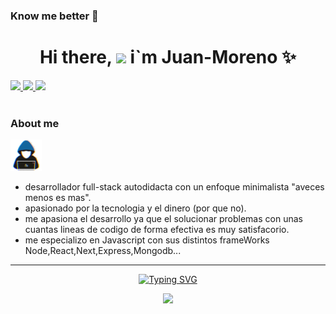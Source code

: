 ### Know me better 👋
<h1 align="center" >Hi there, <img src="https://media.giphy.com/media/hvRJCLFzcasrR4ia7z/giphy.gif" width="35"> i`m Juan-Moreno ✨ </h1>

<div  >  

<a href="">
<img src="https://img.shields.io/badge/LinkedIn-0077B5?style=for-the-badge&logo=linkedin&logoColor=white" />
</a>
<a href="">
<img src="https://img.shields.io/badge/Gmail-D14836?style=for-the-badge&logo=gmail&logoColor=white" /> 
</a>
<a href="">
<img src="https://img.shields.io/badge/GitHub-100000?style=for-the-badge&logo=github&logoColor=white"/>
</a>
  
</div>

<br>

### About me
<picture><img src = "https://github.com/0xAbdulKhalid/0xAbdulKhalid/raw/main/assets/mdImages/about_me.gif" width = 50px></picture> 


- desarrollador full-stack autodidacta con un enfoque minimalista "aveces menos es mas".
- apasionado por la tecnologia y el dinero (por que no).
- me apasiona el desarrollo ya que el solucionar problemas con unas cuantas lineas de codigo de forma efectiva es muy satisfacorio.
- me especializo en Javascript con sus distintos frameWorks Node,React,Next,Express,Mongodb...

<hr>
<p align="center" >
  <a href="https://git.io/typing-svg"><img src="https://readme-typing-svg.herokuapp.com?font=Fira+Code&pause=1200&center=true&repeat=false&random=true&width=435&lines=technologies+that+I+know." alt="Typing SVG" /></a>
</p>
<p align="center">
  <a href="https://skillicons.dev">
    <img src="https://skillicons.dev/icons?i=git,html,css,tailwind,py,nodejs,ts,react,nextjs,sqlite,mongodb" />
  </a>
</p>
















<!--
**Masterkey-DEV/masterkey-DEV** is a ✨ _special_ ✨ repository because its `README.md` (this file) appears on your GitHub profile.

Here are some ideas to get you started:

- 🔭 I’m currently working on ...
- 🌱 I’m currently learning ...
- 👯 I’m looking to collaborate on ...
- 🤔 I’m looking for help with ...
- 💬 Ask me about ...
- 📫 How to reach me: ...
- 😄 Pronouns: ...
- ⚡ Fun fact: ...
-->
